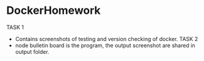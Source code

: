 # DockerHomework
TASK 1
* Contains screenshots of testing and version checking of docker.
TASK 2 
* node bulletin board is the program, the output screenshot are shared in output folder.
